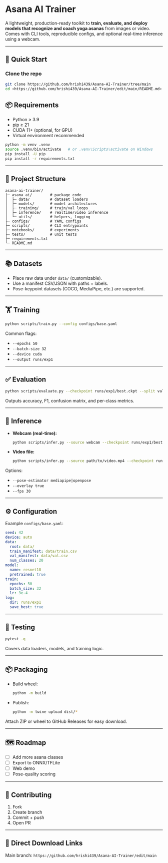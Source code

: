 

# Asana AI Trainer

A lightweight, production-ready toolkit to **train, evaluate, and deploy models that recognize and coach yoga asanas** from images or video. Comes with CLI tools, reproducible configs, and optional real-time inference using a webcam.

---

## 🚀 Quick Start

###  Clone the repo

```bash
git clone https://github.com/hrishi439/Asana-AI-Trainer/tree/main
cd <https://github.com/hrishi439/Asana-AI-Trainer/edit/main/README.md>
```


## 📦 Requirements

* Python ≥ 3.9
* pip ≥ 21
* CUDA 11+ (optional, for GPU)
* Virtual environment recommended

```bash
python -m venv .venv
source .venv/bin/activate   # or .venv\Scripts\activate on Windows
pip install -U pip
pip install -r requirements.txt
```

---

## 🧰 Project Structure

```
asana-ai-trainer/
├─ asana_ai/        # package code
│  ├─ data/         # dataset loaders
│  ├─ models/       # model architectures
│  ├─ training/     # train/val loops
│  ├─ inference/    # realtime/video inference
│  └─ utils/        # helpers, logging
├─ configs/         # YAML configs
├─ scripts/         # CLI entrypoints
├─ notebooks/       # experiments
├─ tests/           # unit tests
├─ requirements.txt
└─ README.md
```

---

## 📚 Datasets

* Place raw data under `data/` (customizable).
* Use a manifest CSV/JSON with paths + labels.
* Pose-keypoint datasets (COCO, MediaPipe, etc.) are supported.

---

## 🏋️ Training

```bash
python scripts/train.py --config configs/base.yaml
```

Common flags:

* `--epochs 50`
* `--batch-size 32`
* `--device cuda`
* `--output runs/exp1`

---

## ✅ Evaluation

```bash
python scripts/evaluate.py --checkpoint runs/exp1/best.ckpt --split val
```

Outputs accuracy, F1, confusion matrix, and per-class metrics.

---

## 🎥 Inference

* **Webcam (real-time):**

  ```bash
  python scripts/infer.py --source webcam --checkpoint runs/exp1/best.ckpt
  ```

* **Video file:**

  ```bash
  python scripts/infer.py --source path/to/video.mp4 --checkpoint runs/exp1/best.ckpt
  ```

Options:

* `--pose-estimator mediapipe|openpose`
* `--overlay true`
* `--fps 30`

---

## ⚙️ Configuration

Example `configs/base.yaml`:

```yaml
seed: 42
device: auto
data:
  root: data/
  train_manifest: data/train.csv
  val_manifest: data/val.csv
  num_classes: 20
model:
  name: resnet18
  pretrained: true
train:
  epochs: 50
  batch_size: 32
  lr: 3e-4
log:
  dir: runs/exp1
  save_best: true
```

---

## 🧪 Testing

```bash
pytest -q
```

Covers data loaders, models, and training logic.

---

## 📦 Packaging

* Build wheel:

  ```bash
  python -m build
  ```
* Publish:

  ```bash
  python -m twine upload dist/*
  ```

Attach ZIP or wheel to GitHub Releases for easy download.

---

## 🗺️ Roadmap

* [ ] Add more asana classes
* [ ] Export to ONNX/TFLite
* [ ] Web demo
* [ ] Pose-quality scoring

---

## 🤝 Contributing

1. Fork
2. Create branch
3. Commit + push
4. Open PR

---



## 🔗 Direct Download Links

Main branch:
  `https://github.com/hrishi439/Asana-AI-Trainer/edit/main`

